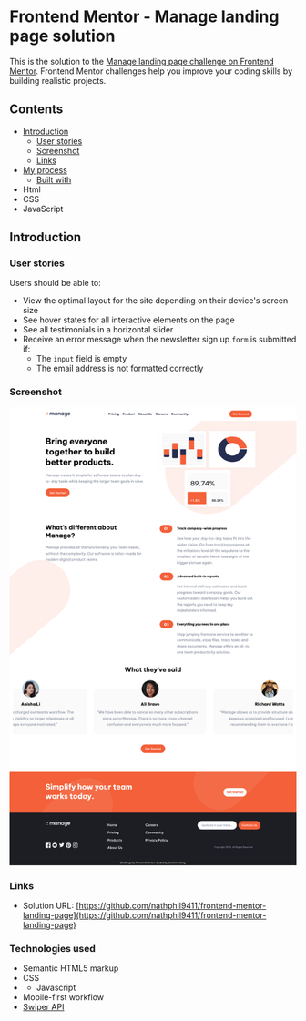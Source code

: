 # Frontend Mentor - Manage landing page solution

This is the solution to the [Manage landing page challenge on Frontend Mentor](https://www.frontendmentor.io/challenges/manage-landing-page-SLXqC6P5). Frontend Mentor challenges help you improve your coding skills by building realistic projects.

## Contents

- [Introduction](#Introduction)
  - [User stories](#user-stories)
  - [Screenshot](#screenshot)
  - [Links](#links)
- [My process](#my-process)
  - [Built with](#built-with)
- Html
- CSS
- JavaScript
  

## Introduction

### User stories

Users should be able to:

- View the optimal layout for the site depending on their device's screen size
- See hover states for all interactive elements on the page
- See all testimonials in a horizontal slider
- Receive an error message when the newsletter sign up `form` is submitted if:
  - The `input` field is empty
  - The email address is not formatted correctly

### Screenshot

![](./images/screenshot.png)

### Links

- Solution URL: [https://github.com/nathphil9411/frontend-mentor-landing-page](https://github.com/nathphil9411/frontend-mentor-landing-page)




### Technologies used

- Semantic HTML5 markup
- CSS
- - Javascript
- Mobile-first workflow
- [Swiper API](https://swiperjs.com/swiper-api)
